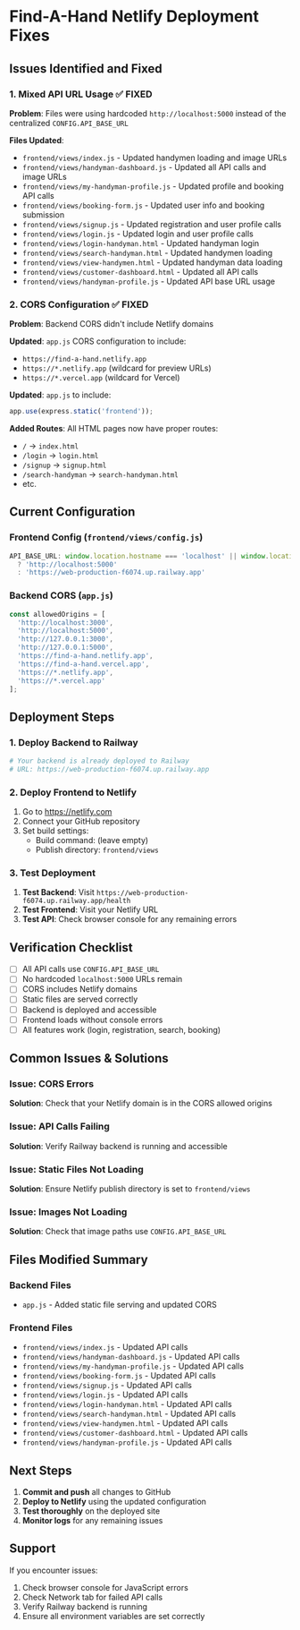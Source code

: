 # Find-A-Hand Netlify Deployment Fixes

## Issues Identified and Fixed

### 1. **Mixed API URL Usage** ✅ FIXED
**Problem**: Files were using hardcoded `http://localhost:5000` instead of the centralized `CONFIG.API_BASE_URL`

**Files Updated**:
- `frontend/views/index.js` - Updated handymen loading and image URLs
- `frontend/views/handyman-dashboard.js` - Updated all API calls and image URLs
- `frontend/views/my-handyman-profile.js` - Updated profile and booking API calls
- `frontend/views/booking-form.js` - Updated user info and booking submission
- `frontend/views/signup.js` - Updated registration and user profile calls
- `frontend/views/login.js` - Updated login and user profile calls
- `frontend/views/login-handyman.html` - Updated handyman login
- `frontend/views/search-handyman.html` - Updated handymen loading
- `frontend/views/view-handymen.html` - Updated handyman data loading
- `frontend/views/customer-dashboard.html` - Updated all API calls
- `frontend/views/handyman-profile.js` - Updated API base URL usage

### 2. **CORS Configuration** ✅ FIXED
**Problem**: Backend CORS didn't include Netlify domains

**Updated**: `app.js` CORS configuration to include:
- `https://find-a-hand.netlify.app`
- `https://*.netlify.app` (wildcard for preview URLs)
- `https://*.vercel.app` (wildcard for Vercel)



**Updated**: `app.js` to include:
```javascript
app.use(express.static('frontend'));
```

**Added Routes**: All HTML pages now have proper routes:
- `/` → `index.html`
- `/login` → `login.html`
- `/signup` → `signup.html`
- `/search-handyman` → `search-handyman.html`
- etc.

## Current Configuration

### Frontend Config (`frontend/views/config.js`)
```javascript
API_BASE_URL: window.location.hostname === 'localhost' || window.location.hostname === '127.0.0.1' 
  ? 'http://localhost:5000' 
  : 'https://web-production-f6074.up.railway.app'
```

### Backend CORS (`app.js`)
```javascript
const allowedOrigins = [
  'http://localhost:3000',
  'http://localhost:5000',
  'http://127.0.0.1:3000',
  'http://127.0.0.1:5000',
  'https://find-a-hand.netlify.app',
  'https://find-a-hand.vercel.app',
  'https://*.netlify.app',
  'https://*.vercel.app'
];
```

## Deployment Steps

### 1. **Deploy Backend to Railway**
```bash
# Your backend is already deployed to Railway
# URL: https://web-production-f6074.up.railway.app
```

### 2. **Deploy Frontend to Netlify**
1. Go to https://netlify.com
2. Connect your GitHub repository
3. Set build settings:
   - Build command: (leave empty)
   - Publish directory: `frontend/views`

### 3. **Test Deployment**
1. **Test Backend**: Visit `https://web-production-f6074.up.railway.app/health`
2. **Test Frontend**: Visit your Netlify URL
3. **Test API**: Check browser console for any remaining errors

## Verification Checklist

- [ ] All API calls use `CONFIG.API_BASE_URL`
- [ ] No hardcoded `localhost:5000` URLs remain
- [ ] CORS includes Netlify domains
- [ ] Static files are served correctly
- [ ] Backend is deployed and accessible
- [ ] Frontend loads without console errors
- [ ] All features work (login, registration, search, booking)

## Common Issues & Solutions

### Issue: CORS Errors
**Solution**: Check that your Netlify domain is in the CORS allowed origins

### Issue: API Calls Failing
**Solution**: Verify Railway backend is running and accessible

### Issue: Static Files Not Loading
**Solution**: Ensure Netlify publish directory is set to `frontend/views`

### Issue: Images Not Loading
**Solution**: Check that image paths use `CONFIG.API_BASE_URL`

## Files Modified Summary

### Backend Files
- `app.js` - Added static file serving and updated CORS

### Frontend Files
- `frontend/views/index.js` - Updated API calls
- `frontend/views/handyman-dashboard.js` - Updated API calls
- `frontend/views/my-handyman-profile.js` - Updated API calls
- `frontend/views/booking-form.js` - Updated API calls
- `frontend/views/signup.js` - Updated API calls
- `frontend/views/login.js` - Updated API calls
- `frontend/views/login-handyman.html` - Updated API calls
- `frontend/views/search-handyman.html` - Updated API calls
- `frontend/views/view-handymen.html` - Updated API calls
- `frontend/views/customer-dashboard.html` - Updated API calls
- `frontend/views/handyman-profile.js` - Updated API calls

## Next Steps

1. **Commit and push** all changes to GitHub
2. **Deploy to Netlify** using the updated configuration
3. **Test thoroughly** on the deployed site
4. **Monitor logs** for any remaining issues

## Support

If you encounter issues:
1. Check browser console for JavaScript errors
2. Check Network tab for failed API calls
3. Verify Railway backend is running
4. Ensure all environment variables are set correctly 